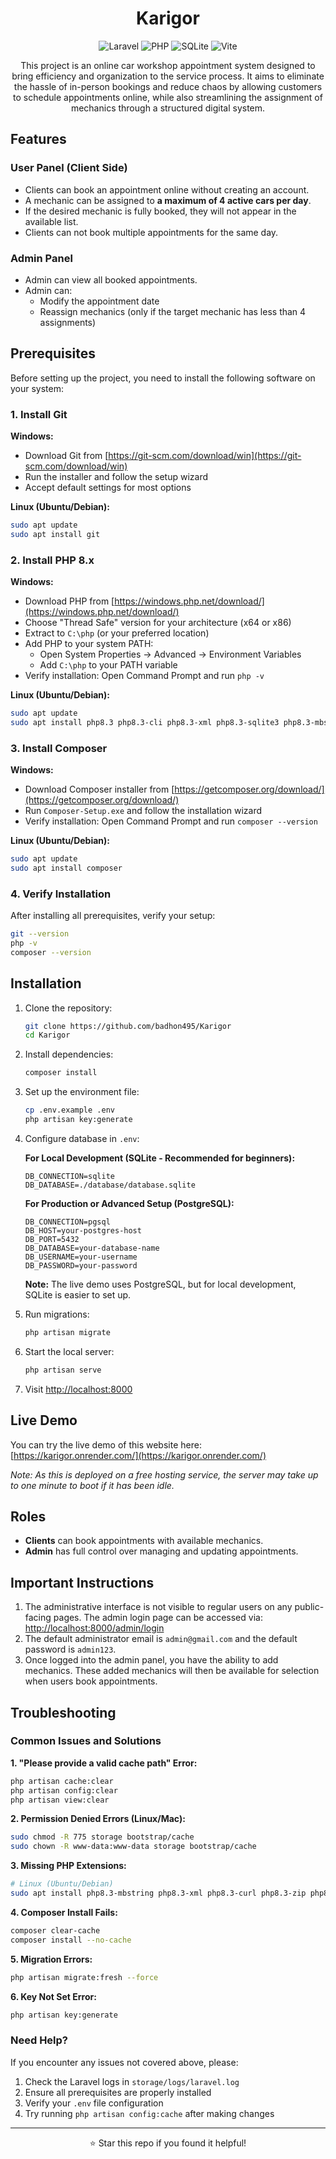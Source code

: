 <div align="center">

# Karigor

![Laravel](https://img.shields.io/badge/Laravel-11.x-red?style=flat-square&logo=laravel)
![PHP](https://img.shields.io/badge/PHP-8.2+-blue?style=flat-square&logo=php)
![SQLite](https://img.shields.io/badge/SQLite-Database-003B57?style=flat-square&logo=sqlite)
![Vite](https://img.shields.io/badge/Vite-6.x-646CFF?style=flat-square&logo=vite)


This project is an online car workshop appointment system designed to bring efficiency and organization to the service process. It aims to eliminate the hassle of in-person bookings and reduce chaos by allowing customers to schedule appointments online, while also streamlining the assignment of mechanics through a structured digital system.

</div>

## Features

### User Panel (Client Side)
- Clients can book an appointment online without creating an account.
- A mechanic can be assigned to **a maximum of 4 active cars per day**.
- If the desired mechanic is fully booked, they will not appear in the available list.
- Clients can not book multiple appointments for the same day.

### Admin Panel
- Admin can view all booked appointments.
- Admin can:
  - Modify the appointment date
  - Reassign mechanics (only if the target mechanic has less than 4 assignments)


## Prerequisites

Before setting up the project, you need to install the following software on your system:

### 1. Install Git

**Windows:**
- Download Git from [https://git-scm.com/download/win](https://git-scm.com/download/win)
- Run the installer and follow the setup wizard
- Accept default settings for most options

**Linux (Ubuntu/Debian):**
```bash
sudo apt update
sudo apt install git
```

### 2. Install PHP 8.x

**Windows:**
- Download PHP from [https://windows.php.net/download/](https://windows.php.net/download/)
- Choose "Thread Safe" version for your architecture (x64 or x86)
- Extract to `C:\php` (or your preferred location)
- Add PHP to your system PATH:
  - Open System Properties → Advanced → Environment Variables
  - Add `C:\php` to your PATH variable
- Verify installation: Open Command Prompt and run `php -v`

**Linux (Ubuntu/Debian):**
```bash
sudo apt update
sudo apt install php8.3 php8.3-cli php8.3-xml php8.3-sqlite3 php8.3-mbstring php8.3-curl php8.3-zip
```

### 3. Install Composer

**Windows:**
- Download Composer installer from [https://getcomposer.org/download/](https://getcomposer.org/download/)
- Run `Composer-Setup.exe` and follow the installation wizard
- Verify installation: Open Command Prompt and run `composer --version`

**Linux (Ubuntu/Debian):**
```bash
sudo apt update
sudo apt install composer
```

### 4. Verify Installation

After installing all prerequisites, verify your setup:
```bash
git --version
php -v
composer --version
```

## Installation

1. Clone the repository:
   ```bash
   git clone https://github.com/badhon495/Karigor
   cd Karigor
   ```

2. Install dependencies:
   ```bash
   composer install
   ```

3. Set up the environment file:
   ```bash
   cp .env.example .env
   php artisan key:generate
   ```

4. Configure database in `.env`:

   **For Local Development (SQLite - Recommended for beginners):**
   ```env
   DB_CONNECTION=sqlite
   DB_DATABASE=./database/database.sqlite
   ```
   
   **For Production or Advanced Setup (PostgreSQL):**
   ```env
   DB_CONNECTION=pgsql
   DB_HOST=your-postgres-host
   DB_PORT=5432
   DB_DATABASE=your-database-name
   DB_USERNAME=your-username
   DB_PASSWORD=your-password
   ```
   
   **Note:** The live demo uses PostgreSQL, but for local development, SQLite is easier to set up.

5. Run migrations:
   ```bash
   php artisan migrate
   ```

6. Start the local server:
   ```bash
   php artisan serve
   ```

7. Visit [http://localhost:8000](http://localhost:8000)

## Live Demo

You can try the live demo of this website here: [https://karigor.onrender.com/](https://karigor.onrender.com/)

*Note: As this is deployed on a free hosting service, the server may take up to one minute to boot if it has been idle.*

## Roles

- **Clients** can book appointments with available mechanics.
- **Admin** has full control over managing and updating appointments.

## Important Instructions

1. The administrative interface is not visible to regular users on any public-facing pages. The admin login page can be accessed via: [http://localhost:8000/admin/login](http://localhost:8000/admin/login)
2. The default administrator email is `admin@gmail.com` and the default password is `admin123`.
3. Once logged into the admin panel, you have the ability to add mechanics. These added mechanics will then be available for selection when users book appointments.

## Troubleshooting

### Common Issues and Solutions

**1. "Please provide a valid cache path" Error:**
```bash
php artisan cache:clear
php artisan config:clear
php artisan view:clear
```

**2. Permission Denied Errors (Linux/Mac):**
```bash
sudo chmod -R 775 storage bootstrap/cache
sudo chown -R www-data:www-data storage bootstrap/cache
```

**3. Missing PHP Extensions:**
```bash
# Linux (Ubuntu/Debian)
sudo apt install php8.3-mbstring php8.3-xml php8.3-curl php8.3-zip php8.3-sqlite3
```

**4. Composer Install Fails:**
```bash
composer clear-cache
composer install --no-cache
```

**5. Migration Errors:**
```bash
php artisan migrate:fresh --force
```

**6. Key Not Set Error:**
```bash
php artisan key:generate
```

### Need Help?

If you encounter any issues not covered above, please:
1. Check the Laravel logs in `storage/logs/laravel.log`
2. Ensure all prerequisites are properly installed
3. Verify your `.env` file configuration
4. Try running `php artisan config:cache` after making changes

---

<div align="center">
  <p>⭐ Star this repo if you found it helpful!</p>
</div>
